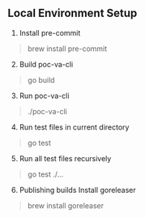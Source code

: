 ## Local Environment Setup
1. Install pre-commit
>  brew install pre-commit
2. Build poc-va-cli
> go build
3. Run poc-va-cli
> ./poc-va-cli <cmd>
4. Run test files in current directory
> go test
5. Run all test files recursively
> go test ./...
6. Publishing builds
Install goreleaser
> brew install goreleaser